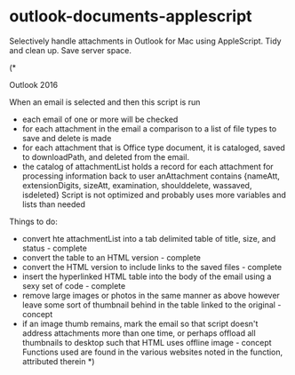 # outlook-documents-applescript
Selectively handle attachments in Outlook for Mac using AppleScript.  Tidy and clean up.  Save server space.

(*

Outlook 2016

When an email is selected and then this script is run
* each email of one or more will be checked
* for each attachment in the email a comparison to a list of file types to save and delete is made
* for each attachment that is Office type document, it is cataloged, saved to downloadPath, and deleted from the email.
* the catalog of attachmentList holds a record for each attachment for processing information back to user
	anAttachment contains {nameAtt, extensionDigits, sizeAtt, examination, shoulddelete, wassaved, isdeleted}
Script is not optimized and probably uses more variables and lists than needed

Things to do:
* convert hte attachmentList into a tab delimited table of title, size, and status - complete
* convert the table to an HTML version - complete
* convert the HTML version to include links to the saved files - complete
* insert the hyperlinked HTML table into the body of the email using a sexy set of code - complete
* remove large images or photos in the same manner as above however leave some sort of thumbnail behind in the table linked to the original - concept
* if an image thumb remains, mark the email so that script doesn't address attachments more than one time, or perhaps offload all thumbnails to desktop such that HTML uses offline image - concept
Functions used are found in the various websites noted in the function, attributed therein
*)

